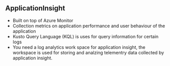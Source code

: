 ## ApplicationInsight
- Built on top of Azure Monitor
- Collection metrics on application performance and user behaviour of the application
- Kusto Query Language (KQL) is uses for query information for certain logs
- You need a log analytics work space for application insight, the workspace is used for storing and analzing telementry data collected by application insight. 
